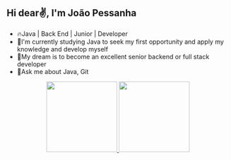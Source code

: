 ## Hi dear✌, I'm João Pessanha
* 🔥Java | Back End | Junior | Developer
* 📏I'm currently studying Java to seek my first opportunity and apply my knowledge and develop myself
* 🤞My dream is to become an excellent senior backend or full stack developer
* 💬Ask me about Java, Git

<div align="center">
  <a href="https://github.com/Pessanha23">
  <img height="160em" src="https://github-readme-stats.vercel.app/api?username=Pessanha23&show_icons=true&theme=dracula&include_all_commits=true&count_private=true"/>
  <img height="160em" src="https://github-readme-stats.vercel.app/api/top-langs/?username=Pessanha23&layout=compact&langs_count=7&theme=dracula"/>
</div>
